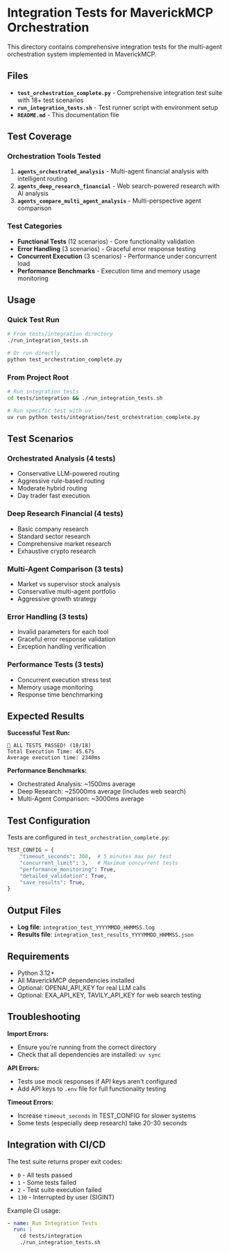# Integration Tests for MaverickMCP Orchestration

This directory contains comprehensive integration tests for the multi-agent orchestration system implemented in MaverickMCP.

## Files

- **`test_orchestration_complete.py`** - Comprehensive integration test suite with 18+ test scenarios
- **`run_integration_tests.sh`** - Test runner script with environment setup
- **`README.md`** - This documentation file

## Test Coverage

### Orchestration Tools Tested

1. **`agents_orchestrated_analysis`** - Multi-agent financial analysis with intelligent routing
2. **`agents_deep_research_financial`** - Web search-powered research with AI analysis
3. **`agents_compare_multi_agent_analysis`** - Multi-perspective agent comparison

### Test Categories

- **Functional Tests** (12 scenarios) - Core functionality validation
- **Error Handling** (3 scenarios) - Graceful error response testing
- **Concurrent Execution** (3 scenarios) - Performance under concurrent load
- **Performance Benchmarks** - Execution time and memory usage monitoring

## Usage

### Quick Test Run

```bash
# From tests/integration directory
./run_integration_tests.sh

# Or run directly
python test_orchestration_complete.py
```

### From Project Root

```bash
# Run integration tests
cd tests/integration && ./run_integration_tests.sh

# Run specific test with uv
uv run python tests/integration/test_orchestration_complete.py
```

## Test Scenarios

### Orchestrated Analysis (4 tests)
- Conservative LLM-powered routing
- Aggressive rule-based routing  
- Moderate hybrid routing
- Day trader fast execution

### Deep Research Financial (4 tests)
- Basic company research
- Standard sector research
- Comprehensive market research
- Exhaustive crypto research

### Multi-Agent Comparison (3 tests)
- Market vs supervisor stock analysis
- Conservative multi-agent portfolio
- Aggressive growth strategy

### Error Handling (3 tests)
- Invalid parameters for each tool
- Graceful error response validation
- Exception handling verification

### Performance Tests (3 tests)
- Concurrent execution stress test
- Memory usage monitoring
- Response time benchmarking

## Expected Results

**Successful Test Run:**
```
🎉 ALL TESTS PASSED! (18/18)
Total Execution Time: 45.67s
Average execution time: 2340ms
```

**Performance Benchmarks:**
- Orchestrated Analysis: ~1500ms average
- Deep Research: ~25000ms average (includes web search)
- Multi-Agent Comparison: ~3000ms average

## Test Configuration

Tests are configured in `test_orchestration_complete.py`:

```python
TEST_CONFIG = {
    "timeout_seconds": 300,  # 5 minutes max per test
    "concurrent_limit": 3,   # Maximum concurrent tests
    "performance_monitoring": True,
    "detailed_validation": True,
    "save_results": True,
}
```

## Output Files

- **Log file**: `integration_test_YYYYMMDD_HHMMSS.log`
- **Results file**: `integration_test_results_YYYYMMDD_HHMMSS.json`

## Requirements

- Python 3.12+
- All MaverickMCP dependencies installed
- Optional: OPENAI_API_KEY for real LLM calls
- Optional: EXA_API_KEY, TAVILY_API_KEY for web search testing

## Troubleshooting

**Import Errors:**
- Ensure you're running from the correct directory
- Check that all dependencies are installed: `uv sync`

**API Errors:**
- Tests use mock responses if API keys aren't configured
- Add API keys to `.env` file for full functionality testing

**Timeout Errors:**
- Increase `timeout_seconds` in TEST_CONFIG for slower systems
- Some tests (especially deep research) take 20-30 seconds

## Integration with CI/CD

The test suite returns proper exit codes:
- `0` - All tests passed
- `1` - Some tests failed
- `2` - Test suite execution failed
- `130` - Interrupted by user (SIGINT)

Example CI usage:
```yaml
- name: Run Integration Tests
  run: |
    cd tests/integration
    ./run_integration_tests.sh
```